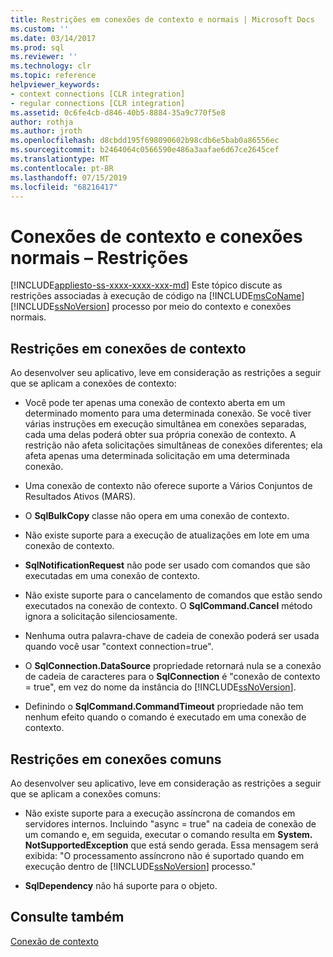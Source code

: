 ```yaml
---
title: Restrições em conexões de contexto e normais | Microsoft Docs
ms.custom: ''
ms.date: 03/14/2017
ms.prod: sql
ms.reviewer: ''
ms.technology: clr
ms.topic: reference
helpviewer_keywords:
- context connections [CLR integration]
- regular connections [CLR integration]
ms.assetid: 0c6fe4cb-d846-40b5-8884-35a9c770f5e8
author: rothja
ms.author: jroth
ms.openlocfilehash: d8cbdd195f698090602b98cdb6e5bab0a86556ec
ms.sourcegitcommit: b2464064c0566590e486a3aafae6d67ce2645cef
ms.translationtype: MT
ms.contentlocale: pt-BR
ms.lasthandoff: 07/15/2019
ms.locfileid: "68216417"
---
```

# <a name="context-connections-and-regular-connections---restrictions"></a>Conexões de contexto e conexões normais – Restrições
[!INCLUDE[appliesto-ss-xxxx-xxxx-xxx-md](../../../includes/appliesto-ss-xxxx-xxxx-xxx-md.md)]
  Este tópico discute as restrições associadas à execução de código na [!INCLUDE[msCoName](../../../includes/msconame-md.md)] [!INCLUDE[ssNoVersion](../../../includes/ssnoversion-md.md)] processo por meio do contexto e conexões normais.  
  
## <a name="restrictions-on-context-connections"></a>Restrições em conexões de contexto  
 Ao desenvolver seu aplicativo, leve em consideração as restrições a seguir que se aplicam a conexões de contexto:  
  
-   Você pode ter apenas uma conexão de contexto aberta em um determinado momento para uma determinada conexão. Se você tiver várias instruções em execução simultânea em conexões separadas, cada uma delas poderá obter sua própria conexão de contexto. A restrição não afeta solicitações simultâneas de conexões diferentes; ela afeta apenas uma determinada solicitação em uma determinada conexão.  
  
-   Uma conexão de contexto não oferece suporte a Vários Conjuntos de Resultados Ativos (MARS).  
  
-   O **SqlBulkCopy** classe não opera em uma conexão de contexto.  
  
-   Não existe suporte para a execução de atualizações em lote em uma conexão de contexto.  
  
-   **SqlNotificationRequest** não pode ser usado com comandos que são executadas em uma conexão de contexto.  
  
-   Não existe suporte para o cancelamento de comandos que estão sendo executados na conexão de contexto. O **SqlCommand.Cancel** método ignora a solicitação silenciosamente.  
  
-   Nenhuma outra palavra-chave de cadeia de conexão poderá ser usada quando você usar "context connection=true".  
  
-   O **SqlConnection.DataSource** propriedade retornará nula se a conexão de cadeia de caracteres para o **SqlConnection** é "conexão de contexto = true", em vez do nome da instância do [!INCLUDE[ssNoVersion](../../../includes/ssnoversion-md.md)].  
  
-   Definindo o **SqlCommand.CommandTimeout** propriedade não tem nenhum efeito quando o comando é executado em uma conexão de contexto.  
  
## <a name="restrictions-on-regular-connections"></a>Restrições em conexões comuns  
 Ao desenvolver seu aplicativo, leve em consideração as restrições a seguir que se aplicam a conexões comuns:  
  
-   Não existe suporte para a execução assíncrona de comandos em servidores internos. Incluindo "async = true" na cadeia de conexão de um comando e, em seguida, executar o comando resulta em **System. NotSupportedException** que está sendo gerada. Essa mensagem será exibida: "O processamento assíncrono não é suportado quando em execução dentro de [!INCLUDE[ssNoVersion](../../../includes/ssnoversion-md.md)] processo."  
  
-   **SqlDependency** não há suporte para o objeto.  
  
## <a name="see-also"></a>Consulte também  
 [Conexão de contexto](../../../relational-databases/clr-integration/data-access/context-connection.md)  
  
  

